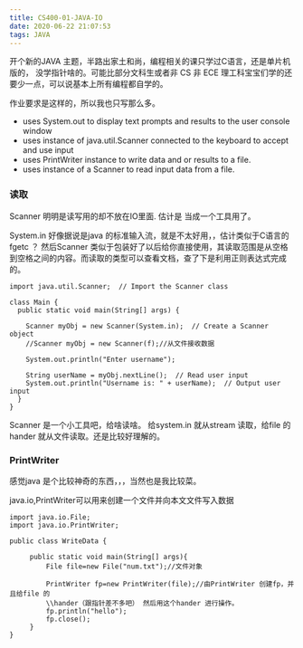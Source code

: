 ```yaml
---
title: CS400-01-JAVA-IO
date: 2020-06-22 21:07:53
tags: JAVA
---
```

开个新的JAVA 主题，半路出家土和尚，编程相关的课只学过C语言，还是单片机版的， 没学指针啥的。可能比部分文科生或者非 CS 非 ECE 理工科宝宝们学的还要少一点，可以说基本上所有编程都自学的。 

作业要求是这样的，所以我也只写那么多。

 * uses System.out to display text prompts and results to the user console window
 * uses instance of java.util.Scanner connected to the keyboard to accept and use input
 * uses PrintWriter instance to write data and or results to a file.
 * uses instance of a Scanner to read input data from a file.

<!--more-->

### 读取
 Scanner 明明是读写用的却不放在IO里面. 估计是 当成一个工具用了。

System.in 好像据说是java 的标准输入流，就是不太好用，，估计类似于C语言的 fgetc ？ 
然后Scanner 类似于包装好了以后给你直接使用，其读取范围是从空格到空格之间的内容。而读取的类型可以查看文档，查了下是利用正则表达式完成的。 
```
import java.util.Scanner;  // Import the Scanner class

class Main {
  public static void main(String[] args) {

    Scanner myObj = new Scanner(System.in);  // Create a Scanner object
    //Scanner myObj = new Scanner(f);//从文件接收数据

    System.out.println("Enter username");

    String userName = myObj.nextLine();  // Read user input
    System.out.println("Username is: " + userName);  // Output user input
  }
}
```
Scanner 是一个小工具吧，给啥读啥。 给system.in 就从stream 读取，给file 的 hander 就从文件读取。还是比较好理解的。

### PrintWriter
感觉java 是个比较神奇的东西，，，当然也是我比较菜。

java.io,PrintWriter可以用来创建一个文件并向本文文件写入数据
```
import java.io.File;
import java.io.PrintWriter;

public class WriteData {

     public static void main(String[] args){
         File file=new File("num.txt");//文件对象

         PrintWriter fp=new PrintWriter(file);//由PrintWriter 创建fp，并且给file 的 
         \\hander（跟指针差不多吧） 然后用这个hander 进行操作。
         fp.println("hello");
         fp.close();
     }
}

```


